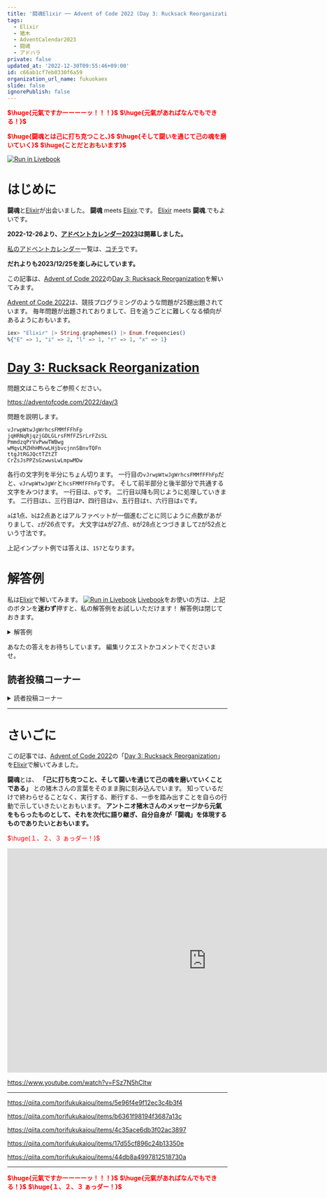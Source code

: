 ```yaml
---
title: '闘魂Elixir ── Advent of Code 2022 (Day 3: Rucksack Reorganization)をElixirで楽しむ'
tags:
  - Elixir
  - 猪木
  - AdventCalendar2023
  - 闘魂
  - アドハラ
private: false
updated_at: '2022-12-30T09:55:46+09:00'
id: c66ab1cf7eb0330f6a59
organization_url_name: fukuokaex
slide: false
ignorePublish: false
---
```

<b><font color="red">$\huge{元氣ですかーーーーッ！！！}$</font></b>
<b><font color="red">$\huge{元氣があればなんでもできる！}$</font></b>

<b><font color="red">$\huge{闘魂とは己に打ち克つこと、}$</font></b>
<b><font color="red">$\huge{そして闘いを通じて己の魂を磨いていく}$</font></b>
<b><font color="red">$\huge{ことだとおもいます}$</font></b>

[![Run in Livebook](https://livebook.dev/badge/v1/black.svg)](https://livebook.dev/run?url=https%3A%2F%2Fgithub.com%2FTORIFUKUKaiou%2Flivebooks%2Fblob%2Fmain%2Fadvent_of_code%2F2022%2Findex.livemd)

# はじめに

**闘魂**と[Elixir](https://elixir-lang.org/)が出会いました。
**闘魂** meets [Elixir](https://elixir-lang.org/).です。
[Elixir](https://elixir-lang.org/) meets **闘魂**.でもよいです。

**2022-12-26より、[アドベントカレンダー2023](https://qiita.com/tags/adventcalendar2023)は開幕しました。**

[私のアドベントカレンダー](https://docs.google.com/spreadsheets/d/1HQvFjagQLRPjOYAjDVzWp9S4b8dKixxvvaz_TtbZWto/edit#gid=156122552)一覧は、[コチラ](https://docs.google.com/spreadsheets/d/1HQvFjagQLRPjOYAjDVzWp9S4b8dKixxvvaz_TtbZWto/edit#gid=156122552)です。

**だれよりも2023/12/25を楽しみにしています。**

この記事は、[Advent of Code 2022](https://adventofcode.com/2022)の[Day 3: Rucksack Reorganization](https://adventofcode.com/2022/day/3)を解いてみます。

[Advent of Code 2022](https://adventofcode.com/2022)は、競技プログラミングのような問題が25題出題されています。
毎年問題が出題されておりまして、日を追うごとに難しくなる傾向があるようにおもいます。

```elixir
iex> "Elixir" |> String.graphemes() |> Enum.frequencies()
%{"E" => 1, "i" => 2, "l" => 1, "r" => 1, "x" => 1}
```

# [Day 3: Rucksack Reorganization](https://adventofcode.com/2022/day/3)

問題文はこちらをご参照ください。

https://adventofcode.com/2022/day/3

問題を説明します。

```
vJrwpWtwJgWrhcsFMMfFFhFp
jqHRNqRjqzjGDLGLrsFMfFZSrLrFZsSL
PmmdzqPrVvPwwTWBwg
wMqvLMZHhHMvwLHjbvcjnnSBnvTQFn
ttgJtRGJQctTZtZT
CrZsJsPPZsGzwwsLwLmpwMDw
```

各行の文字列を半分にちょん切ります。
一行目の`vJrwpWtwJgWrhcsFMMfFFhFp`だと、`vJrwpWtwJgWr`と`hcsFMMfFFhFp`です。
そして前半部分と後半部分で共通する文字をみつけます。
一行目は、`p`です。
二行目以降も同じように処理していきます。
二行目は`L`、三行目は`P`、四行目は`v`、五行目は`t`、六行目は`s`です。

`a`は1点、`b`は2点あとはアルファベットが一個進むごとに同じように点数があがりまして、`z`が26点です。
大文字は`A`が27点、`B`が28点とつづきまして`Z`が52点という寸法です。

上記インプット例では答えは、`157`となります。





# 解答例

私は[Elixir](https://elixir-lang.org/)で解いてみます。
[![Run in Livebook](https://livebook.dev/badge/v1/black.svg)](https://livebook.dev/run?url=https%3A%2F%2Fgithub.com%2FTORIFUKUKaiou%2Flivebooks%2Fblob%2Fmain%2Fadvent_of_code%2F2022%2Findex.livemd)
[Livebook](https://livebook.dev/)をお使いの方は、上記のボタンを**迷わず**押すと、私の解答例をお試しいただけます！
解答例は閉じておきます。



<details><summary>解答例</summary><div>

## 私

```elixir
input = """
vJrwpWtwJgWrhcsFMMfFFhFp
jqHRNqRjqzjGDLGLrsFMfFZSrLrFZsSL
PmmdzqPrVvPwwTWBwg
wMqvLMZHhHMvwLHjbvcjnnSBnvTQFn
ttgJtRGJQctTZtZT
CrZsJsPPZsGzwwsLwLmpwMDw
"""

f = fn line, range ->
  String.slice(line, range)
  |> String.to_charlist()
  |> MapSet.new()
end

scores = ?a..?z |> Enum.zip(1..26) |> Kernel.++(Enum.zip(?A..?Z, 27..52)) |> Map.new()

input
|> String.split("\n", trim: true)
|> Enum.map(fn line ->
  len = String.length(line)

  f.(line, 0..(div(len, 2) - 1))
  |> MapSet.intersection(f.(line, div(len, 2)..-1))
  |> Enum.at(0)
  |> then(&Map.fetch!(scores, &1))
end)
|> Enum.sum()
```

`157`が得られます。

</div></details>

あなたの答えをお待ちしています。
編集リクエストかコメントでくださいませ。



## 読者投稿コーナー

<details><summary>読者投稿コーナー</summary><div>

読者の方からいただいたお便りをご紹介します。

# @mnishiguchi さん

[for](https://hexdocs.pm/elixir/Kernel.SpecialForms.html#for/1)の使い方が巧みです。匠です。
パターンマッチも秀逸です。匠の技です。

```elixir
score = fn
  x when x in ?a..?z -> x - 96
  x when x in ?A..?Z -> x - 38
end

for row <- String.split(input, "\n", trim: true), reduce: 0 do
  sum ->
    {a, b} = String.split_at(row, div(String.length(row), 2))

    [intersection] =
      MapSet.intersection(MapSet.new(to_charlist(a)), MapSet.new(to_charlist(b)))
      |> MapSet.to_list()

    sum + score.(intersection)
end
```


</div></details>




---

# さいごに

この記事では、[Advent of Code 2022](https://adventofcode.com/2022)の「[Day 3: Rucksack Reorganization](https://adventofcode.com/2022/day/3)」を[Elixir](https://elixir-lang.org/)で解いてみました。


**闘魂**とは、 **「己に打ち克つこと、そして闘いを通じて己の魂を磨いていくことである」** との猪木さんの言葉をそのまま胸に刻み込んでいます。
知っているだけで終わらせることなく、実行する、断行する、一歩を踏み出すことを自らの行動で示していきたいとおもいます。
**アントニオ猪木さんのメッセージから元氣をもらったものとして、それを次代に語り継ぎ、自分自身が「闘魂」を体現するものでありたいとおもいます。**

<font color="red">$\huge{１、２、３ ぁっダー！}$</font>


<iframe width="910" height="512" src="https://www.youtube.com/embed/AWxwmqzbOaw" title="燃える闘魂 アントニオ猪木  追悼VTR" frameborder="0" allow="accelerometer; autoplay; clipboard-write; encrypted-media; gyroscope; picture-in-picture" allowfullscreen></iframe>

https://www.youtube.com/watch?v=FSz7N5hCltw

---

https://qiita.com/torifukukaiou/items/5e96f4e9f12ec3c4b3f4

https://qiita.com/torifukukaiou/items/b6361f98194f3687a13c

https://qiita.com/torifukukaiou/items/4c35ace6db3f02ac3897

https://qiita.com/torifukukaiou/items/17d55cf896c24b13350e

https://qiita.com/torifukukaiou/items/44db8a4997812518730a




---

<b><font color="red">$\huge{元氣ですかーーーーッ！！！}$</font></b>
<b><font color="red">$\huge{元氣があればなんでもできる！}$</font></b>
<b><font color="red">$\huge{１、２、３ ぁっダー！}$</font></b>
